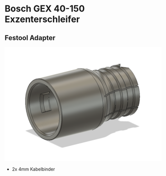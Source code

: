# Bosch GEX 40-150 Exzenterschleifer

## Festool Adapter
![](Bosch_GEX_40-150_Festool_Adapter.png)

* 2x 4mm Kabelbinder

